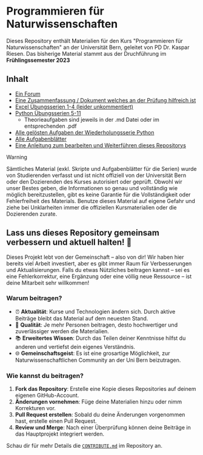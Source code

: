 # Programmieren für Naturwissenschaften

Dieses Repository enthält Materialien für den Kurs "Programmieren für Naturwissenschaften" an der Universität Bern, geleitet von PD Dr. Kaspar Riesen. Das bisherige Material stammt aus der Druchführung im **Frühlingssemester 2023**

## Inhalt

- [Ein Forum](https://github.com/lbatschelet/Programmieren-fuer-Naturwissenschaften/discussions)
- [Eine Zusammenfassung / Dokument welches an der Prüfung hilfreich ist](Zusammenfassung/ZF_FS23_Programmieren_für_Naturwissenschaften.pdf)
- [Excel Übungsserien 1-4 (leider unkommentiert)](Serien/Excel_Uebungsserien)
- [Python Übungsserien 5-11](Serien/Python_Uebungsserien)
    - Theorieaufgaben sind jeweils in der .md Datei oder im entsprechenden .pdf
- [Alle gelösten Aufgaben der Wiederholungsserie Python](Wiederholungsserie_zur_Prüfungsvorbereitung)
- [Alle Aufgabenblätter](Serien/Aufgabenblätter)
- [Eine Anleitung zum bearbeiten und Weiterführen dieses Repositorys](CONTRIBUTE.md)

> [!WARNING]
> Sämtliches Material (exkl. Skripte und Aufgabenblätter für die Serien) wurde von Studierenden verfasst und ist nicht offiziell von der Universität Bern oder den Dozierenden des Kurses autorisiert oder geprüft. Obwohl wir unser Bestes geben, die Informationen so genau und vollständig wie möglich bereitzustellen, gibt es keine Garantie für die Vollständigkeit oder Fehlerfreiheit des Materials. Benutze dieses Material auf eigene Gefahr und ziehe bei Unklarheiten immer die offiziellen Kursmaterialien oder die Dozierenden zurate.

## Lass uns dieses Repository gemeinsam verbessern und aktuell halten! 🌱

Dieses Projekt lebt von der Gemeinschaft – also von dir! Wir haben hier bereits viel Arbeit investiert, aber es gibt immer Raum für Verbesserungen und Aktualisierungen. Falls du etwas Nützliches beitragen kannst – sei es eine Fehlerkorrektur, eine Ergänzung oder eine völlig neue Ressource – ist deine Mitarbeit sehr willkommen!

### Warum beitragen?

- ⏰ **Aktualität**: Kurse und Technologien ändern sich. Durch aktive Beiträge bleibt das Material auf dem neuesten Stand.
- 💪 **Qualität**: Je mehr Personen beitragen, desto hochwertiger und zuverlässiger werden die Materialien.
- 📚 **Erweitertes Wissen**: Durch das Teilen deiner Kenntnisse hilfst du anderen und vertiefst dein eigenes Verständnis.
- 🌐 **Gemeinschaftsgeist**: Es ist eine grosartige Möglichkeit, zur  Naturwissenschaftlichen Community an der Uni Bern beizutragen.


### Wie kannst du beitragen?

1. **Fork das Repository**: Erstelle eine Kopie dieses Repositories auf deinem eigenen GitHub-Account.
2. **Änderungen vornehmen**: Füge deine Materialien hinzu oder nimm Korrekturen vor.
3. **Pull Request erstellen**: Sobald du deine Änderungen vorgenommen hast, erstelle einen Pull Request.
4. **Review und Merge**: Nach einer Überprüfung können deine Beiträge in das Hauptprojekt integriert werden.

Schau dir für mehr Details die [`CONTRIBUTE.md`](CONTRIBUTE.md) im Repository an.
